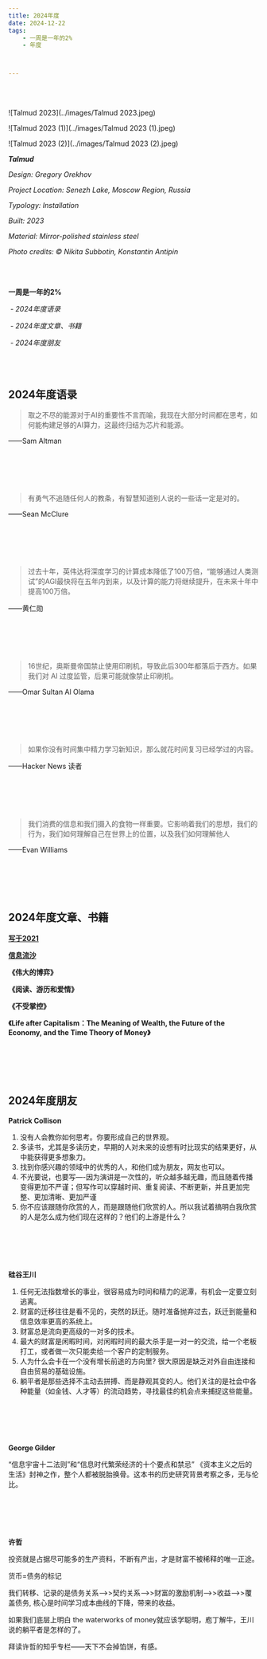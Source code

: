```yaml
---
title: 2024年度
date: 2024-12-22
tags: 
    - 一周是一年的2%
    - 年度



---
```




<br>

<br>



![Talmud 2023](../images/Talmud 2023.jpeg)

![Talmud 2023 (1)](../images/Talmud 2023 (1).jpeg)

![Talmud 2023 (2)](../images/Talmud 2023 (2).jpeg)

***Talmud***

*Design: Gregory Orekhov*

*Project Location: Senezh Lake, Moscow Region, Russia*

*Typology: Installation*

*Built: 2023*

*Material: Mirror-polished stainless steel*

*Photo credits: © Nikita Subbotin, Konstantin Antipin*



<br>

<br>



**一周是一年的2%**

​    *- 2024年度语录*

​    *- 2024年度文章、书籍*

​    *- 2024年度朋友*





<br>

<br>

## **2024年度语录**

> 取之不尽的能源对于AI的重要性不言而喻，我现在大部分时间都在思考，如何能构建足够的AI算力，这最终归结为芯片和能源。

——Sam Altman





<br>

<br>

<br>

<br>



> 有勇气不追随任何人的教条，有智慧知道别人说的一些话一定是对的。

——Sean McClure



<br>

<br>

<br>

<br>



> 过去十年，英伟达将深度学习的计算成本降低了100万倍，“能够通过人类测试”的AGI最快将在五年内到来，以及计算的能力将继续提升，在未来十年中提高100万倍。

——黄仁勋



<br>

<br>

<br>

<br>



> 16世纪，奥斯曼帝国禁止使用印刷机，导致此后300年都落后于西方。如果我们对 AI 过度监管，后果可能就像禁止印刷机。

——Omar Sultan Al Olama

<br>

<br>

<br>

<br>





> 如果你没有时间集中精力学习新知识，那么就花时间复习已经学过的内容。

——Hacker News 读者



<br>

<br>

<br>

<br>



> 我们消费的信息和我们摄入的食物一样重要。它影响着我们的思想，我们的行为，我们如何理解自己在世界上的位置，以及我们如何理解他人 

——Evan Williams



<br>

<br>

<br>

<br>



## **2024年度文章、书籍**

[**写于2021**](https://para.bearblog.dev/2021/)





[**信息流沙**](https://www.yuque.com/ppip/info/zqno44)





**《伟大的博弈》**



**《阅读、游历和爱情》**



**《不受掌控》**



**《Life after Capitalism：The Meaning of Wealth, the Future of the Economy, and the Time Theory of Money》**





<br>

<br>

<br>

<br>







## **2024年度朋友**

**Patrick Collison**

1. 没有人会教你如何思考。你要形成自己的世界观。
2. 多读书，尤其是多读历史，早期的人对未来的设想有时比现实的结果更好，从中能获得更多想象力。
3. 找到你感兴趣的领域中的优秀的人，和他们成为朋友，网友也可以。
4. 不光要说，也要写—-因为演讲是一次性的，听众越多越无趣，而且随着传播变得更加不严谨；但写作可以穿越时间、重复阅读、不断更新，并且更加完整、更加清晰、更加严谨
5. 你不应该跟随你欣赏的人，而是跟随他们欣赏的人。所以我试着搞明白我欣赏的人是怎么成为他们现在这样的？他们的上游是什么？

<br>

<br>

<br>

<br>





**硅谷王川**

1. 任何无法指数增长的事业，很容易成为时间和精力的泥潭，有机会一定要立刻逃离。
2. 财富的迁移往往是看不见的，突然的跃迁。随时准备抛弃过去，跃迁到能量和信息效率更高的系统上。
3. 财富总是流向更高级的一对多的技术。
4. 最大的财富是闲暇时间，对闲暇时间的最大杀手是一对一的交流，给一个老板打工，或者做一次只能卖给一个客户的定制服务。
5. 人为什么会卡在一个没有增长前途的方向里? 很大原因是缺乏对外自由连接和自由贸易的基础设施。
6. 躺平者是那些选择不主动去拼搏、而是静观其变的人。他们关注的是社会中各种能量（如金钱、人才等）的流动趋势，寻找最佳的机会点来捕捉这些能量。



<br>

<br>

<br>

<br>



**George Gilder**

“信息宇宙十二法则”和“信息时代繁荣经济的十个要点和禁忌” 《资本主义之后的生活》封神之作，整个人都被脱胎换骨。这本书的历史研究背景考察之多，无与伦比。



<br>

<br>

<br>

<br>



**许哲**

投资就是占据尽可能多的生产资料，不断有产出，才是财富不被稀释的唯一正途。

货币=债务的标记

我们转移、记录的是债务关系——>>契约关系——>>财富的激励机制——>>收益——>>覆盖债务, 核心是时间学习成本曲线的下降，带来的收益。

如果我们底层上明白 the waterworks of money就应该学聪明，庖丁解牛，王川说的躺平者是怎样的了。

拜读许哲的知乎专栏——天下不会掉馅饼，有感。